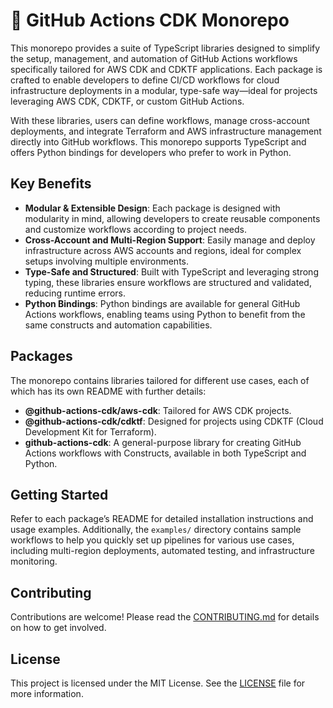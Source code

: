 # 🚧 GitHub Actions CDK Monorepo

This monorepo provides a suite of TypeScript libraries designed to simplify the setup, management, and automation of GitHub Actions workflows specifically tailored for AWS CDK and CDKTF applications. Each package is crafted to enable developers to define CI/CD workflows for cloud infrastructure deployments in a modular, type-safe way—ideal for projects leveraging AWS CDK, CDKTF, or custom GitHub Actions.

With these libraries, users can define workflows, manage cross-account deployments, and integrate Terraform and AWS infrastructure management directly into GitHub workflows. This monorepo supports TypeScript and offers Python bindings for developers who prefer to work in Python.

## Key Benefits

- **Modular & Extensible Design**: Each package is designed with modularity in mind, allowing developers to create reusable components and customize workflows according to project needs.
- **Cross-Account and Multi-Region Support**: Easily manage and deploy infrastructure across AWS accounts and regions, ideal for complex setups involving multiple environments.
- **Type-Safe and Structured**: Built with TypeScript and leveraging strong typing, these libraries ensure workflows are structured and validated, reducing runtime errors.
- **Python Bindings**: Python bindings are available for general GitHub Actions workflows, enabling teams using Python to benefit from the same constructs and automation capabilities.

## Packages

The monorepo contains libraries tailored for different use cases, each of which has its own README with further details:
- **@github-actions-cdk/aws-cdk**: Tailored for AWS CDK projects.
- **@github-actions-cdk/cdktf**: Designed for projects using CDKTF (Cloud Development Kit for Terraform).
- **github-actions-cdk**: A general-purpose library for creating GitHub Actions workflows with Constructs, available in both TypeScript and Python.

## Getting Started

Refer to each package’s README for detailed installation instructions and usage examples. Additionally, the `examples/` directory contains sample workflows to help you quickly set up pipelines for various use cases, including multi-region deployments, automated testing, and infrastructure monitoring.

## Contributing

Contributions are welcome! Please read the [CONTRIBUTING.md](./CONTRIBUTING.md) for details on how to get involved.

## License

This project is licensed under the MIT License. See the [LICENSE](./LICENCE) file for more information.
